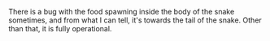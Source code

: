 There is a bug with the food spawning inside the body of the snake sometimes, and from what I can tell, it's towards the tail of the snake. Other than that, it is fully
operational.
